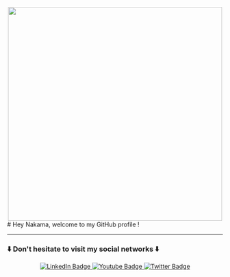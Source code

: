

<div id="header" align="center">
  <img src="https://media.giphy.com/media/Jev4iU72S9RYc/giphy.gif" width="500px"/>
</div>
# Hey Nakama, welcome to my GitHub profile !


--- 
### ⬇️ Don't hesitate to visit my social networks ⬇️
<div id="badges" align="center">
  <a href="https://www.linkedin.com/in/axel-gor%C3%A9-a76661119/">
    <img src="https://img.shields.io/badge/LinkedIn-blue?style=for-the-badge&logo=linkedin&logoColor=white" alt="LinkedIn Badge"/>
  </a>
  <a href="https://www.youtube.com/channel/UCf8fsuRP3eACHixFE7XikVw">
    <img src="https://img.shields.io/badge/YouTube-red?style=for-the-badge&logo=youtube&logoColor=white" alt="Youtube Badge"/>
  </a>
  <a href="https://twitter.com/Hedge_BZH">
    <img src="https://img.shields.io/badge/Twitter-blue?style=for-the-badge&logo=twitter&logoColor=white" alt="Twitter Badge"/>
  </a>
</div>
